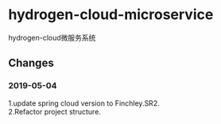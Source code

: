 # hydrogen-cloud-microservice
hydrogen-cloud微服务系统

## Changes
### 2019-05-04 
1.update spring cloud version to Finchley.SR2.<br>
2.Refactor project structure.